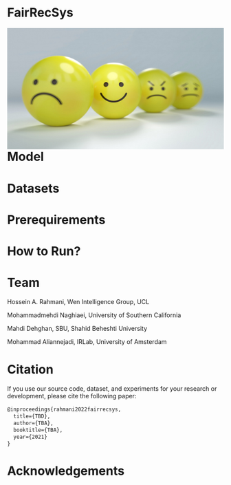 # FairRecSys

<img src="./images/banner.jpeg" alt="Markdown Monster icon" style="float: left; margin-right: 10px;" />

# Model

# Datasets

# Prerequirements

# How to Run?

# Team
Hossein A. Rahmani, Wen Intelligence Group, UCL

Mohammadmehdi Naghiaei, University of Southern California

Mahdi Dehghan, SBU, Shahid Beheshti University

Mohammad Aliannejadi, IRLab, University of Amsterdam

# Citation
If you use our source code, dataset, and experiments for your research or development, please cite the following paper:

```
@inproceedings{rahmani2022fairrecsys,
  title={TBD},
  author={TBA},
  booktitle={TBA},
  year={2021}
}
```

# Acknowledgements